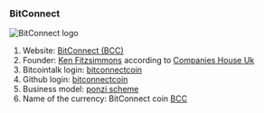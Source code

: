 ### BitConnect
![BitConnect logo](https://bitcointalk.org/useravatars/avatar_919758.png)
 1. Website: [BitConnect (BCC)](https://bitconnect.co/)
 2. Founder: [Ken Fitzsimmons](https://steemit.com/cryptocurrency/@debugger/who-is-the-real-owner-of-bitconnect) according to [Companies House Uk](https://beta.companieshouse.gov.uk/officers/UDJrnB1GLm37kx9K8vIeFxSNDvU/appointments)
 3. Bitcointalk login: [bitconnectcoin](https://bitcointalk.org/index.php?action=profile;u=919758)
 4. Github login: [bitconnectcoin](https://github.com/bitconnectcoin)
 5. Business model: [ponzi scheme](https://bitcointalk.org/index.php?topic=1841675.0)
 6. Name of the currency: BitConnect coin [BCC](https://coinmarketcap.com/currencies/bitconnect/)
